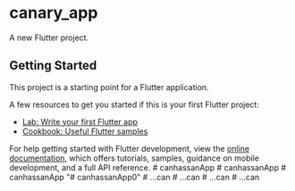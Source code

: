 # canary_app

A new Flutter project.

## Getting Started

This project is a starting point for a Flutter application.

A few resources to get you started if this is your first Flutter project:

- [Lab: Write your first Flutter app](https://docs.flutter.dev/get-started/codelab)
- [Cookbook: Useful Flutter samples](https://docs.flutter.dev/cookbook)

For help getting started with Flutter development, view the
[online documentation](https://docs.flutter.dev/), which offers tutorials,
samples, guidance on mobile development, and a full API reference.
#   c a n h a s s a n A p p  
 #   c a n h a s s a n A p p  
 #   c a n h a s s a n A p p  
 "# canhassanApp0" 
#   . . . c a n  
 #   . . . c a n  
 #   . . . c a n  
 #   . . . c a n  
 